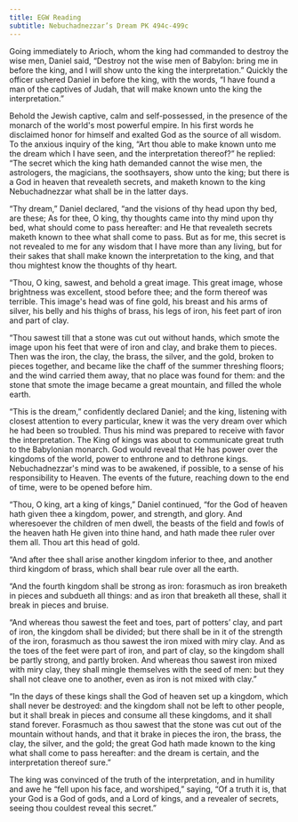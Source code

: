 ```yaml
---
title: EGW Reading
subtitle: Nebuchadnezzar’s Dream PK 494c-499c
---
```


Going immediately to Arioch, whom the king had commanded to destroy the wise men, Daniel said, “Destroy not the wise men of Babylon: bring me in before the king, and I will show unto the king the interpretation.” Quickly the officer ushered Daniel in before the king, with the words, “I have found a man of the captives of Judah, that will make known unto the king the interpretation.”

Behold the Jewish captive, calm and self-possessed, in the presence of the monarch of the world's most powerful empire. In his first words he disclaimed honor for himself and exalted God as the source of all wisdom. To the anxious inquiry of the king, “Art thou able to make known unto me the dream which I have seen, and the interpretation thereof?” he replied: “The secret which the king hath demanded cannot the wise men, the astrologers, the magicians, the soothsayers, show unto the king; but there is a God in heaven that revealeth secrets, and maketh known to the king Nebuchadnezzar what shall be in the latter days.

“Thy dream,” Daniel declared, “and the visions of thy head upon thy bed, are these; As for thee, O king, thy thoughts came into thy mind upon thy bed, what should come to pass hereafter: and He that revealeth secrets maketh known to thee what shall come to pass. But as for me, this secret is not revealed to me for any wisdom that I have more than any living, but for their sakes that shall make known the interpretation to the king, and that thou mightest know the thoughts of thy heart.

“Thou, O king, sawest, and behold a great image. This great image, whose brightness was excellent, stood before thee; and the form thereof was terrible. This image's head was of fine gold, his breast and his arms of silver, his belly and his thighs of brass, his legs of iron, his feet part of iron and part of clay.

“Thou sawest till that a stone was cut out without hands, which smote the image upon his feet that were of iron and clay, and brake them to pieces. Then was the iron, the clay, the brass, the silver, and the gold, broken to pieces together, and became like the chaff of the summer threshing floors; and the wind carried them away, that no place was found for them: and the stone that smote the image became a great mountain, and filled the whole earth.

“This is the dream,” confidently declared Daniel; and the king, listening with closest attention to every particular, knew it was the very dream over which he had been so troubled. Thus his mind was prepared to receive with favor the interpretation. The King of kings was about to communicate great truth to the Babylonian monarch. God would reveal that He has power over the kingdoms of the world, power to enthrone and to dethrone kings. Nebuchadnezzar's mind was to be awakened, if possible, to a sense of his responsibility to Heaven. The events of the future, reaching down to the end of time, were to be opened before him.

“Thou, O king, art a king of kings,” Daniel continued, “for the God of heaven hath given thee a kingdom, power, and strength, and glory. And wheresoever the children of men dwell, the beasts of the field and fowls of the heaven hath He given into thine hand, and hath made thee ruler over them all. Thou art this head of gold.

“And after thee shall arise another kingdom inferior to thee, and another third kingdom of brass, which shall bear rule over all the earth.

“And the fourth kingdom shall be strong as iron: forasmuch as iron breaketh in pieces and subdueth all things: and as iron that breaketh all these, shall it break in pieces and bruise.

“And whereas thou sawest the feet and toes, part of potters’ clay, and part of iron, the kingdom shall be divided; but there shall be in it of the strength of the iron, forasmuch as thou sawest the iron mixed with miry clay. And as the toes of the feet were part of iron, and part of clay, so the kingdom shall be partly strong, and partly broken. And whereas thou sawest iron mixed with miry clay, they shall mingle themselves with the seed of men: but they shall not cleave one to another, even as iron is not mixed with clay.”

“In the days of these kings shall the God of heaven set up a kingdom, which shall never be destroyed: and the kingdom shall not be left to other people, but it shall break in pieces and consume all these kingdoms, and it shall stand forever. Forasmuch as thou sawest that the stone was cut out of the mountain without hands, and that it brake in pieces the iron, the brass, the clay, the silver, and the gold; the great God hath made known to the king what shall come to pass hereafter: and the dream is certain, and the interpretation thereof sure.”

The king was convinced of the truth of the interpretation, and in humility and awe he “fell upon his face, and worshiped,” saying, “Of a truth it is, that your God is a God of gods, and a Lord of kings, and a revealer of secrets, seeing thou couldest reveal this secret.”